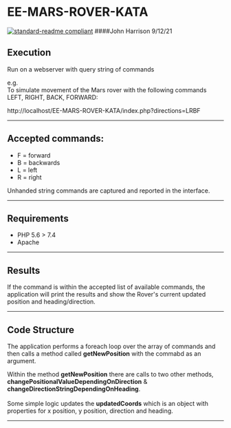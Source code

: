 # EE-MARS-ROVER-KATA
[![standard-readme compliant](https://img.shields.io/badge/readme%20style-standard-brightgreen.svg?style=flat-square)](https://github.com/JackHarrison/EE-MARS-ROVER-KATA)
####John Harrison 9/12/21

## Execution<br>
Run on a webserver with query string of commands<br>

e.g.<br>
To simulate movement of the Mars rover with the following commands LEFT, RIGHT, BACK, FORWARD:<br>

http://localhost/EE-MARS-ROVER-KATA/index.php?directions=LRBF

***

## Accepted commands:
* F  = forward
* B = backwards
* L = left
* R = right

Unhanded string commands are captured and reported in the interface.

***

## Requirements 

* PHP 5.6 > 7.4
* Apache

***

## Results

If the command is within the accepted list of available commands, the application will print the results 
and show the Rover's current updated position and heading/direction.

***

## Code Structure

The application performs a foreach loop over the array of commands and then calls a method called **getNewPosition** with the commabd as an argument.

Within the method **getNewPosition** there are calls to two other methods, **changePositionalValueDependingOnDirection** 
& **changeDirectionStringDependingOnHeading**.<br><br>Some simple logic updates the **updatedCoords** which is an object with properties for 
x position, y position, direction and heading.

***

